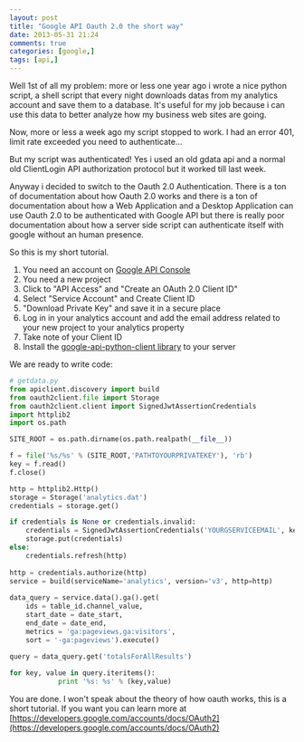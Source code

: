 ```yaml
---
layout: post
title: "Google API Oauth 2.0 the short way"
date: 2013-05-31 21:24
comments: true
categories: [google,]
tags: [api,]
---
```


Well 1st of all my problem: more or less one year ago i wrote a nice python script, a shell script that every night downloads datas from my analytics account and save them to a database. It's useful for my job because i can use this data to better analyze how my business web sites are going.

Now, more or less a week ago my script stopped to work. I had an error 401, limit rate exceeded you need to authenticate...

But my script was authenticated! Yes i used an old gdata api and a normal old ClientLogin API authorization protocol but it worked till last week.

Anyway i decided to switch to the Oauth 2.0 Authentication. There is a ton of documentation about how Oauth 2.0 works and there is a ton of documentation about how a Web Application and a Desktop Application can use Oauth 2.0 to be authenticated with Google API but there is really poor documentation about how a server side script can authenticate itself with google without an human presence.

<!--more-->

So this is my short tutorial.

1. You need an account on [Google API Console](https://code.google.com/apis/console/?pli=1#project:243201377985)
2. You need a new project
3. Click to "API Access" and "Create an OAuth 2.0 Client ID"
4. Select "Service Account" and Create Client ID
5. "Download Private Key" and save it in a secure place
6. Log in in your analytics account and add the email address related to your new project to your analytics property
7. Take note of your Client ID
8. Install the [google-api-python-client library](http://code.google.com/p/google-api-python-client/) to your server

We are ready to write code:

```python
# getdata.py 
from apiclient.discovery import build
from oauth2client.file import Storage
from oauth2client.client import SignedJwtAssertionCredentials
import httplib2
import os.path

SITE_ROOT = os.path.dirname(os.path.realpath(__file__))

f = file('%s/%s' % (SITE_ROOT,'PATHTOYOURPRIVATEKEY'), 'rb')
key = f.read()
f.close()

http = httplib2.Http()
storage = Storage('analytics.dat')
credentials = storage.get()

if credentials is None or credentials.invalid:
    credentials = SignedJwtAssertionCredentials('YOURGSERVICEEMAIL', key, scope='https://www.google.com/analytics/feeds/')        
    storage.put(credentials)
else:
    credentials.refresh(http)
        
http = credentials.authorize(http)        
service = build(serviceName='analytics', version='v3', http=http)
                    
data_query = service.data().ga().get(
    ids = table_id.channel_value,
    start_date = date_start,
    end_date = date_end,
    metrics = 'ga:pageviews,ga:visitors',
    sort = '-ga:pageviews').execute()        

query = data_query.get('totalsForAllResults')
                    
for key, value in query.iteritems():
        	print '%s: %s' % (key,value)
```

 
 You are done. I won't speak about the theory of how oauth works, this is a short tutorial. If you want you can learn more at [https://developers.google.com/accounts/docs/OAuth2](https://developers.google.com/accounts/docs/OAuth2)

